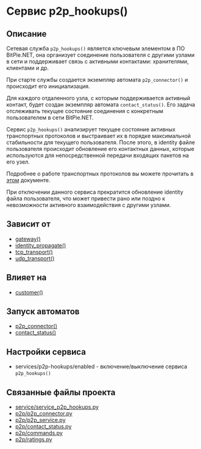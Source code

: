 # Сервис p2p_hookups()


## Описание
Сетевая служба `p2p_hookups()` является ключевым элементом в ПО BitPie.NET, 
она организует соединение пользователя с другими узлами в сети и 
поддерживает связь с активными контактами: хранителями, клиентами и др. 

При старте службы создается экземпляр автомата `p2p_connector()` и происходит
его инициализация.

Для каждого отдаленного узла, с которым поддерживается активный контакт,
будет создан экземпляр автомата `contact_status()`. 
Его задача отслеживать текущее состояние соединения с конкретным пользователем в сети BitPie.NET.

Сервис `p2p_hookups()` анализирует текущее состояние активных транспортных протоколов
и выстраивает их в порядке максимальной стабильности для текущего пользователя.
После этого, в identity файле пользователя происходит обновление его контактных данных, 
которые используются для непосредственной передачи входящих пакетов на его узел. 

Подробнее о работе транспортных протоколов вы можете прочитать в [этом](...) документе.

При отключении данного сервиса прекратится обновление identity файла пользователя, что
может привести рано или поздно к невозможности активного взаимодействия с другими узлами.


## Зависит от
* [gateway()](services/service_gateway.md)
* [identity_propagate()](services/service_identity_propagate.md)
* [tcp_transport()](services/service_tcp_transport.md)
* [udp_transport()](services/service_udp_transport.md)


## Влияет на
* [customer()](services/service_customer.md)


## Запуск автоматов
* [p2p_connector()](p2p/p2p_connector.md)
* [contact_status()](p2p/contact_status.md)


## Настройки сервиса
* services/p2p-hookups/enabled - включение/выключение сервиса `p2p_hookups()`


## Связанные файлы проекта
* [service/service_p2p_hookups.py](services/service_p2p_hookups.py)
* [p2p/p2p_connector.py](p2p/p2p_connector.py)
* [p2p/p2p_service.py](p2p/p2p_service.py)
* [p2p/contact_status.py](p2p/contact_status.py)
* [p2p/commands.py](p2p/commands.py)
* [p2p/ratings.py](p2p/ratings.py)



